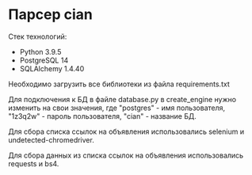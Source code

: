 # Парсер cian

Стек технологий:
- Python 3.9.5
- PostgreSQL 14
- SQLAlchemy 1.4.40

Необходимо загрузить все библиотеки из файла requirements.txt

Для подключения к БД в файле database.py в create_engine нужно изменить на свои значения, где "postgres" - имя пользователя, "1z3q2w" - пароль пользователя, "cian" - название БД.
 
Для сбора списка ссылок на объявления использовались selenium и undetected-chromedriver.

Для сбора данных из списка ссылок на объявления использовались requests и bs4.